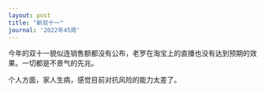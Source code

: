 ```yaml
---
layout: post
title: "新双十一"
journal: '2022年45周'
---
```


今年的双十一貌似连销售额都没有公布，老罗在淘宝上的直播也没有达到预期的效果。一切都是不景气的先兆。

个人方面，家人生病，感觉目前对抗风险的能力太差了。